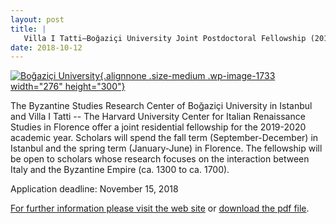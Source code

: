 ```yaml
---
layout: post
title: |
   Villa I Tatti–Boğaziçi University Joint Postdoctoral Fellowship (2019-2020)
date: 2018-10-12
---
```


[![Boğaziçi
University](http://www.aabs.org.au//wp-content/uploads/wp-content/uploads/2018/10/Boğaziçi-University-276x300.jpg){.alignnone
.size-medium .wp-image-1733 width="276"
height="300"}](http://www.aabs.org.au//wp-content/uploads/wp-content/uploads/2018/10/Boğaziçi-University.jpg)

The
Byzantine Studies Research Center of Boğaziçi University in Istanbul and
Villa I Tatti -- The Harvard University Center for Italian Renaissance
Studies in Florence offer a joint residential fellowship for the
2019-2020 academic year. Scholars will spend the fall term
(September-December) in Istanbul and the spring term (January-June) in
Florence. The fellowship will be open to scholars whose research focuses
on the interaction between Italy and the Byzantine Empire (ca. 1300 to
ca. 1700).

Application deadline: November 15,
2018

[For further information please visit the web
site](http://byzantinestudies.boun.edu.tr/) or [download the pdf
file](http://www.aabs.org.au/wp-content/uploads/2018/10/ITatti-BU-JointPostdoc_2019-2020.pdf).
